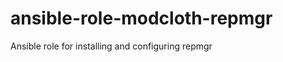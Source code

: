 ansible-role-modcloth-repmgr
============================

Ansible role for installing and configuring repmgr
